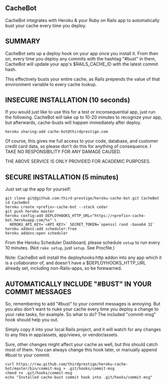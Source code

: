 CacheBot
--------

CacheBot integrates with Heroku & your Ruby on Rails app to automatically bust your cache every time you deploy.

SUMMARY
-------
CacheBot sets up a deploy hook on your app once you install it. From then on, every time you deploy any commits with the hashtag "#bust" in them, CacheBot will update your app's $RAILS_CACHE_ID with the latest commit hash.

This effectively busts your entire cache, as Rails prepends the value of that environment variable to every cache lookup.

INSECURE INSTALLATION (10 seconds)
----------------------------------

If you would just like to use this for a test or inconsequential app, just run the following.  CacheBot will take up to 10-20 minutes to recognize your app, but afterwards, cache-busts will happen immediately after deploy.

`heroku sharing:add cache-bot@thirdprestige.com`

Of course, this gives me full access to your code, database, and customer credit card data, so please don't do this for anything of consequence. I TAKE NO RESPONSIBILITY FOR ANY DAMAGE CAUSED.

THE ABOVE SERVICE IS ONLY PROVIDED FOR ACADEMIC PURPOSES.

SECURE INSTALLATION (5 minutes)
-------------------------------

Just set up the app for yourself:

    git clone git@github.com:third-prestige/heroku-cache-bot.git CacheBot
    cd CacheBot
    heroku create <prefix>-cache-bot --stack cedar
    git push heroku master
    heroku config:add DEPLOYHOOKS_HTTP_URL="https://<prefix>-cache-bot.herokuapp.com/%s" \
      HEROKU_API_KEY=`<API KEY>` SECRET_TOKEN=`openssl rand -base64 32`
    heroku addons:add scheduler:free
    heroku addons:open scheduler

From the Heroku Scheduler Dashboard, please schedule `setup` to run every 10 minutes. (Not `rake setup`, just `setup`. See Procfile.)

Note: CacheBot will install the deployhooks:http addon into any app which it is a collaborator of, and doesn't have a $DEPLOYHOOKS_HTTP_URL already set, including non-Rails-apps, so be forewarned.

AUTOMATICALLY INCLUDE "#BUST" IN YOUR COMMIT MESSAGES
-----------------------------------------------------

So, remembering to add "#bust" to your commit messages is annoying. But you also don't want to nuke your cache every time you deploy a change to your rake tasks, for example. So what to do?  The included "commit-msg" hook should help you out.

Simply copy it into your local Rails project, and it will watch for any changes to any files in app/assets, app/views, or vendor/assets.

Sure, other changes might affect your cache as well, but this should catch most of them.  You can always change this hook later, or manually append #bust to your commit.

    curl https://raw.github.com/thirdprestige/heroku-cache-bot/master/bin/commit-msg > .git/hooks/commit-msg
    chmod +x .git/hooks/commit-msg
    echo "Installed cache-bust commit hook into .git/hooks/commit-msg"

